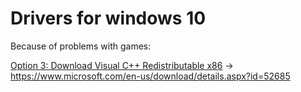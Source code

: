 # Drivers for windows 10

Because of problems with games:

[Option 3: Download Visual C++ Redistributable x86](https://www.winhelponline.com/blog/fix-vcruntime140-dll-missing-error-windows/) -> https://www.microsoft.com/en-us/download/details.aspx?id=52685
